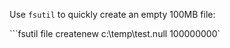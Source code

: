 Use `fsutil` to quickly create an empty 100MB file:

```fsutil file createnew c:\temp\test.null 100000000`
